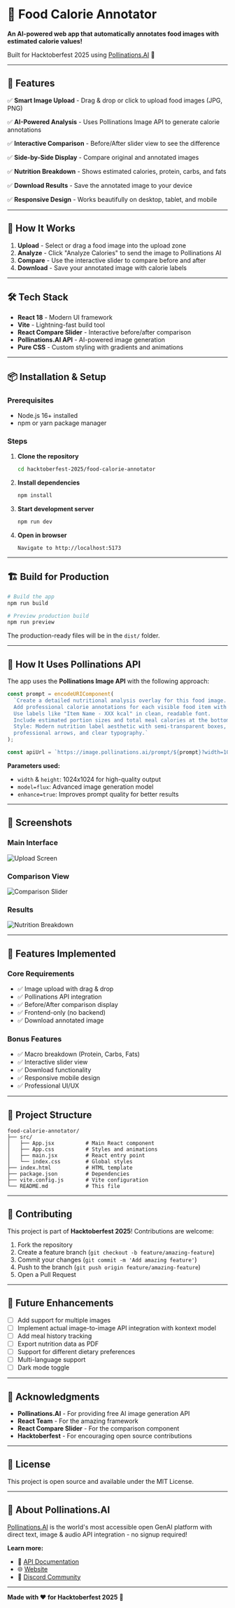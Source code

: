 # 🍕 Food Calorie Annotator

**An AI-powered web app that automatically annotates food images with estimated calorie values!**

Built for Hacktoberfest 2025 using [Pollinations.AI](https://pollinations.ai) 🐝

---

## 🚀 Features

✅ **Smart Image Upload** - Drag & drop or click to upload food images (JPG, PNG)

✅ **AI-Powered Analysis** - Uses Pollinations Image API to generate calorie annotations

✅ **Interactive Comparison** - Before/After slider view to see the difference

✅ **Side-by-Side Display** - Compare original and annotated images

✅ **Nutrition Breakdown** - Shows estimated calories, protein, carbs, and fats

✅ **Download Results** - Save the annotated image to your device

✅ **Responsive Design** - Works beautifully on desktop, tablet, and mobile

---

## 🎯 How It Works

1. **Upload** - Select or drag a food image into the upload zone
2. **Analyze** - Click "Analyze Calories" to send the image to Pollinations AI
3. **Compare** - Use the interactive slider to compare before and after
4. **Download** - Save your annotated image with calorie labels

---

## 🛠️ Tech Stack

- **React 18** - Modern UI framework
- **Vite** - Lightning-fast build tool
- **React Compare Slider** - Interactive before/after comparison
- **Pollinations.AI API** - AI-powered image generation
- **Pure CSS** - Custom styling with gradients and animations

---

## 📦 Installation & Setup

### Prerequisites
- Node.js 16+ installed
- npm or yarn package manager

### Steps

1. **Clone the repository**
   ```bash
   cd hacktoberfest-2025/food-calorie-annotator
   ```

2. **Install dependencies**
   ```bash
   npm install
   ```

3. **Start development server**
   ```bash
   npm run dev
   ```

4. **Open in browser**
   ```
   Navigate to http://localhost:5173
   ```

---

## 🏗️ Build for Production

```bash
# Build the app
npm run build

# Preview production build
npm run preview
```

The production-ready files will be in the `dist/` folder.

---

## 🔧 How It Uses Pollinations API

The app uses the **Pollinations Image API** with the following approach:

```javascript
const prompt = encodeURIComponent(
  `Create a detailed nutritional analysis overlay for this food image. 
  Add professional calorie annotations for each visible food item with arrows pointing to them.
  Use labels like "Item Name - XXX kcal" in clean, readable font.
  Include estimated portion sizes and total meal calories at the bottom.
  Style: Modern nutrition label aesthetic with semi-transparent boxes, 
  professional arrows, and clear typography.`
);

const apiUrl = `https://image.pollinations.ai/prompt/${prompt}?width=1024&height=1024&model=flux&enhance=true`;
```

**Parameters used:**
- `width` & `height`: 1024x1024 for high-quality output
- `model=flux`: Advanced image generation model
- `enhance=true`: Improves prompt quality for better results

---

## 📸 Screenshots

### Main Interface
![Upload Screen](docs/screenshot-upload.png)

### Comparison View
![Comparison Slider](docs/screenshot-comparison.png)

### Results
![Nutrition Breakdown](docs/screenshot-results.png)

---

## 🎨 Features Implemented

### Core Requirements
- ✅ Image upload with drag & drop
- ✅ Pollinations API integration
- ✅ Before/After comparison display
- ✅ Frontend-only (no backend)
- ✅ Download annotated image

### Bonus Features
- ✅ Macro breakdown (Protein, Carbs, Fats)
- ✅ Interactive slider view
- ✅ Download functionality
- ✅ Responsive mobile design
- ✅ Professional UI/UX

---

## 🧩 Project Structure

```
food-calorie-annotator/
├── src/
│   ├── App.jsx          # Main React component
│   ├── App.css          # Styles and animations
│   ├── main.jsx         # React entry point
│   └── index.css        # Global styles
├── index.html           # HTML template
├── package.json         # Dependencies
├── vite.config.js       # Vite configuration
└── README.md            # This file
```

---

## 🤝 Contributing

This project is part of **Hacktoberfest 2025**! Contributions are welcome:

1. Fork the repository
2. Create a feature branch (`git checkout -b feature/amazing-feature`)
3. Commit your changes (`git commit -m 'Add amazing feature'`)
4. Push to the branch (`git push origin feature/amazing-feature`)
5. Open a Pull Request

---

## 📝 Future Enhancements

- [ ] Add support for multiple images
- [ ] Implement actual image-to-image API integration with kontext model
- [ ] Add meal history tracking
- [ ] Export nutrition data as PDF
- [ ] Support for different dietary preferences
- [ ] Multi-language support
- [ ] Dark mode toggle

---

## 🙏 Acknowledgments

- **Pollinations.AI** - For providing free AI image generation API
- **React Team** - For the amazing framework
- **React Compare Slider** - For the comparison component
- **Hacktoberfest** - For encouraging open source contributions

---

## 📄 License

This project is open source and available under the MIT License.

---

## 🐝 About Pollinations.AI

[Pollinations.AI](https://pollinations.ai) is the world's most accessible open GenAI platform with direct text, image & audio API integration - no signup required!

**Learn more:**
- 📘 [API Documentation](https://github.com/pollinations/pollinations/blob/main/APIDOCS.md)
- 🌐 [Website](https://pollinations.ai)
- 💬 [Discord Community](https://discord.gg/pollinations)

---

**Made with ❤️ for Hacktoberfest 2025** 🎃
